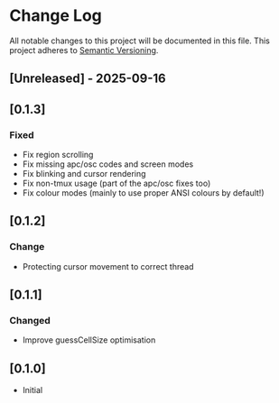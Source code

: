 # Change Log

All notable changes to this project will be documented in this file.
This project adheres to [Semantic Versioning](http://semver.org/).

## [Unreleased] - 2025-09-16

## [0.1.3]
### Fixed
 - Fix region scrolling
 - Fix missing apc/osc codes and screen modes
 - Fix blinking and cursor rendering
 - Fix non-tmux usage (part of the apc/osc fixes too)
 - Fix colour modes (mainly to use proper ANSI colours by default!)

## [0.1.2]
### Change
 - Protecting cursor movement to correct thread

## [0.1.1]
### Changed
 - Improve guessCellSize optimisation

## [0.1.0]
 - Initial
